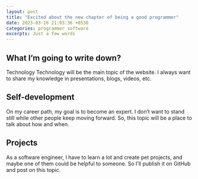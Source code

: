 ```yaml
---
layout: post
title: "Excited about the new chapter of being a good programmer"
date: 2023-03-16 21:03:36 +0530
categories: programmer software
excerpts: Just a few words
---
```


## What I’m going to write down?

Technology
Technology will be the main topic of the website. I always want to share my knowledge in presentations, blogs, videos, etc.

## Self-development

On my career path, my goal is to become an expert. I don’t want to stand still while other people keep moving forward. So, this topic will be a place to talk about how and when.

## Projects

As a software engineer, I have to learn a lot and create pet projects, and maybe one of them could be helpful to someone. So I’ll publish it on GitHub and post on this topic.
